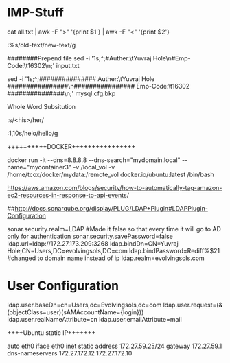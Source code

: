 # IMP-Stuff


cat all.txt | awk -F ">" '{print $1'} | awk -F "<" '{print $2'}

:%s/old-text/new-text/g


########Prepend file
sed -i '1s;^;#Auther:\tYuvraj Hole\n#Emp-Code:\t16302\n;' input.txt

sed -i '1s;^;############### Auther:\tYuvraj Hole ################\n################ Emp-Code:\t16302 ###############\n;' mysql.cfg.bkp

Whole Word Subsitution

:s/\<his\>/her/

:1,10s/helo/hello/g


++++++++++DOCKER++++++++++++++++

docker run -it --dns=8.8.8.8 --dns-search="mydomain.local" --name="mycontainer3" -v /local_vol -v /home/tcox/docker/mydata:/remote_vol docker.io/ubuntu:latest /bin/bash

https://aws.amazon.com/blogs/security/how-to-automatically-tag-amazon-ec2-resources-in-response-to-api-events/

##http://docs.sonarqube.org/display/PLUG/LDAP+Plugin#LDAPPlugin-Configuration


sonar.security.realm=LDAP
#Made it false so that every time it will go to AD only for authentication
sonar.security.savePassword=false
ldap.url=ldap://172.27.173.209:3268
ldap.bindDn=CN=Yuvraj Hole,CN=Users,DC=evolvingsols,DC=com
ldap.bindPassword=Rediff%$21
#changed to domain name instead of ip
ldap.realm=evolvingsols.com


# User Configuration
ldap.user.baseDn=cn=Users,dc=Evolvingsols,dc=com
ldap.user.request=(&(objectClass=user)(sAMAccountName={login}))
ldap.user.realNameAttribute=cn
ldap.user.emailAttribute=mail



++++Ubuntu static IP+++++++

auto eth0
iface eth0 inet static
address 172.27.59.25/24
gateway 172.27.59.1
dns-nameservers 172.27.172.12 172.27.172.10
